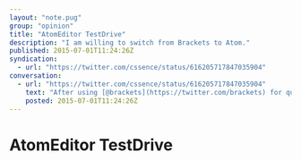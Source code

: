 ```yaml
---
layout: "note.pug"
group: "opinion"
title: "AtomEditor TestDrive"
description: "I am willing to switch from Brackets to Atom."
published: 2015-07-01T11:24:26Z
syndication:
  - url: "https://twitter.com/cssence/status/616205717847035904"
conversation:
  - url: "https://twitter.com/cssence/status/616205717847035904"
    text: "After using [@brackets](https://twitter.com/brackets) for quite some time I’m willing to give [@AtomEditor](https://twitter.com/AtomEditor) a try. #IDE"
    posted: 2015-07-01T11:24:26Z
---
```


# AtomEditor TestDrive
